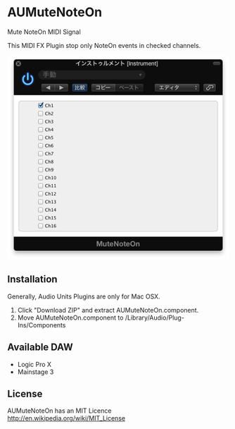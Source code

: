 AUMuteNoteOn
============

Mute NoteOn MIDI Signal

This MIDI FX Plugin stop only NoteOn events in checked channels.

![image](image.png)

## Installation

Generally, Audio Units Plugins are only for Mac OSX.

1. Click "Download ZIP" and extract AUMuteNoteOn.component.
2. Move AUMuteNoteOn.component to /Library/Audio/Plug-Ins/Components


## Available DAW

* Logic Pro X
* Mainstage 3

## License

AUMuteNoteOn has an MIT Licence http://en.wikipedia.org/wiki/MIT_License
